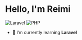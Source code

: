 # Hello, I'm Reimi

![Laravel](https://img.shields.io/badge/Laravel-Beginner-red)
![PHP](https://img.shields.io/badge/PHP-Beginner-lightblue)

- 🌱 I’m currently learning **Laravel**
